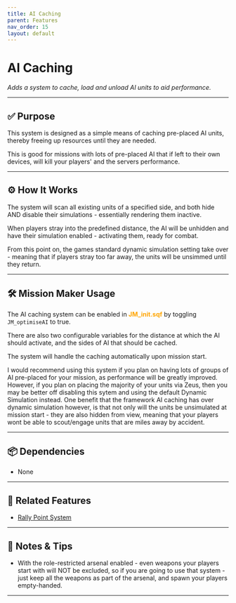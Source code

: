 ```yaml
---
title: AI Caching        
parent: Features
nav_order: 15
layout: default
---
```


# AI Caching

*Adds a system to cache, load and unload AI units to aid performance.*

---

## ✅ Purpose

This system is designed as a simple means of caching pre-placed AI units, thereby freeing up resources until they are needed.

This is good for missions with lots of pre-placed AI that if left to their own devices, will kill your players' and the servers performance.


---

## ⚙️ How It Works

The system will scan all existing units of a specified side, and both hide AND disable their simulations - essentially rendering them inactive.

When players stray into the predefined distance, the AI will be unhidden and have their simulation enabled - activating them, ready for combat.

From this point on, the games standard dynamic simulation setting take over - meaning that if players stray too far away, the units will be unsimmed until they return.


---

## 🛠️ Mission Maker Usage

The AI caching system can be enabled in <span style="color: orange; font-weight: bold;">JM_init.sqf</span> by toggling `JM_optimiseAI` to true.

There are also two configurable variables for the distance at which the AI should activate, and the sides of AI that should be cached.

The system will handle the caching automatically upon mission start.

I would recommend using this system if you plan on having lots of groups of AI pre-placed for your mission, as performance will be greatly improved. However, if you plan on placing the majority of your units via Zeus, then you may be better off disabling this sytem and using the default Dynamic Simulation instead. One benefit that the framework AI caching has over dynamic simulation however, is that not only will the units be unsimulated at mission start - they are also hidden from view, meaning that your players wont be able to scout/engage units that are miles away by accident.


---

## 📦 Dependencies


- None

---

## 🔁 Related Features

- [Rally Point System](rally.md)

---

## 🧪 Notes & Tips

- With the role-restricted arsenal enabled - even weapons your players start with will NOT be excluded, so if you are going to use that system - just keep all the weapons as part of the arsenal, and spawn your players empty-handed.

---
